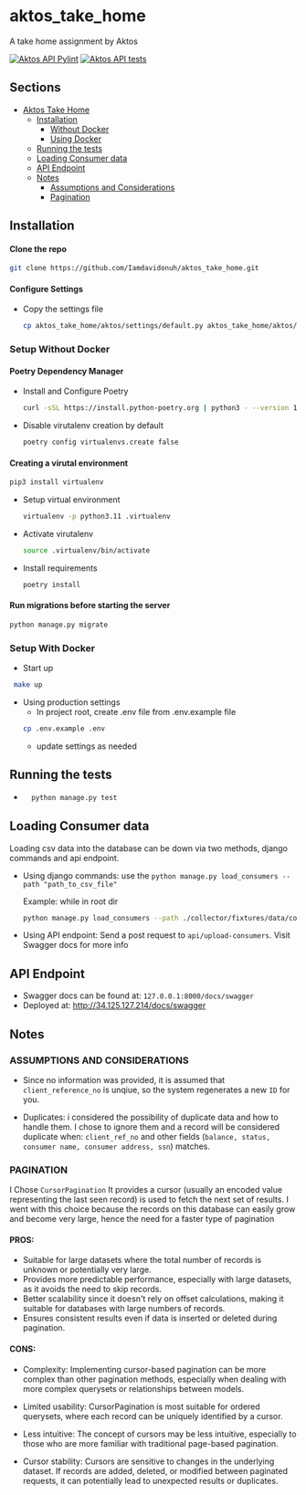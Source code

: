 # aktos_take_home
A take home assignment by Aktos


[![Aktos API Pylint](https://github.com/Iamdavidonuh/aktos_take_home/actions/workflows/pylint.yaml/badge.svg)](https://github.com/Iamdavidonuh/aktos_take_home/actions/workflows/pylint.yaml)
[![Aktos API tests](https://github.com/Iamdavidonuh/aktos_take_home/actions/workflows/test.yaml/badge.svg)](https://github.com/Iamdavidonuh/aktos_take_home/actions/workflows/test.yaml)

## Sections
- [Aktos Take Home](#aktos_take_home)
  - [Installation](#installation)
    - [Without Docker](#setup-without-docker)
    - [Using Docker](#setup-with-docker)
  - [Running the tests](#running-the-tests)
  - [Loading Consumer data](#loading-consumer-data)
  - [API Endpoint](#api)
  - [Notes](#notes)
    - [Assumptions and Considerations](#assumptions-and-cosiderations)
    - [Pagination](#pagination)



## Installation

#### Clone the repo


```bash
git clone https://github.com/Iamdavidonuh/aktos_take_home.git
```
#### Configure Settings

- Copy the settings file

    ```bash
    cp aktos_take_home/aktos/settings/default.py aktos_take_home/aktos/settings/local_settings.py
    ```

    

### Setup Without Docker

#### Poetry Dependency Manager
* Install and Configure Poetry
    ```bash
    curl -sSL https://install.python-poetry.org | python3 - --version 1.7.0
    ```
* Disable virutalenv creation by default
    ```bash
    poetry config virtualenvs.create false 
    ```

#### Creating a virutal environment

```bash
pip3 install virtualenv
```

- Setup virtual environment

    ```bash
    virtualenv -p python3.11 .virtualenv
    ```

- Activate virutalenv

    ```bash
    source .virtualenv/bin/activate
    ```

- Install requirements

    ```bash
    poetry install
    ```
#### Run migrations before starting the server

```python
python manage.py migrate
```


### Setup With Docker

- Start up 
```bash
 make up
```

- Using production settings
    - In project root, create .env file from .env.example file
    ```bash
    cp .env.example .env
    ```
    - update settings as needed


## Running the tests
- ```bash
    python manage.py test
    ```

## Loading Consumer data
Loading csv data into the database can be down via two methods, django commands and api endpoint.
- Using django commands: use the `python manage.py load_consumers --path "path_to_csv_file"`

    Example: while in root dir
    
    ```bash
    python manage.py load_consumers --path ./collector/fixtures/data/consumers_balances.csv
    ```

- Using API endpoint: Send a post request to `api/upload-consumers`. Visit Swagger docs for more info

## API Endpoint
- Swagger docs can be found at: `127.0.0.1:8000/docs/swagger`
- Deployed at: http://34.125.127.214/docs/swagger

## Notes

### ASSUMPTIONS AND CONSIDERATIONS
- Since no information was provided, it is assumed that `client_reference_no` is unqiue, so the system regenerates a new `ID` for you.

- Duplicates: i considered the possibility of duplicate data and how to handle them. I chose to ignore them and a record will be considered duplicate when:  `client_ref_no` and other fields (`balance, status, consumer name, consumer address, ssn`) matches.

### PAGINATION
I Chose `CursorPagination`
It provides a cursor (usually an encoded value representing the last seen record) is used to fetch the next set of results. I went with this choice because the records on this database can easily grow and become very large, hence the need for a faster type of pagination


#### PROS:
- Suitable for large datasets where the total number of records is unknown or potentially very large.
- Provides more predictable performance, especially with large datasets, as it avoids the need to skip records.
- Better scalability since it doesn't rely on offset calculations, making it suitable for databases with large numbers of records.
- Ensures consistent results even if data is inserted or deleted during pagination.

#### CONS:
- Complexity: Implementing cursor-based pagination can be more complex than other pagination methods, especially when dealing with more complex querysets or relationships between models.

- Limited usability: CursorPagination is most suitable for ordered querysets, where each record can be uniquely identified by a cursor.

- Less intuitive: The concept of cursors may be less intuitive, especially to those who are more familiar with traditional page-based pagination.

- Cursor stability: Cursors are sensitive to changes in the underlying dataset. If records are added, deleted, or modified between paginated requests, it can potentially lead to unexpected results or duplicates.